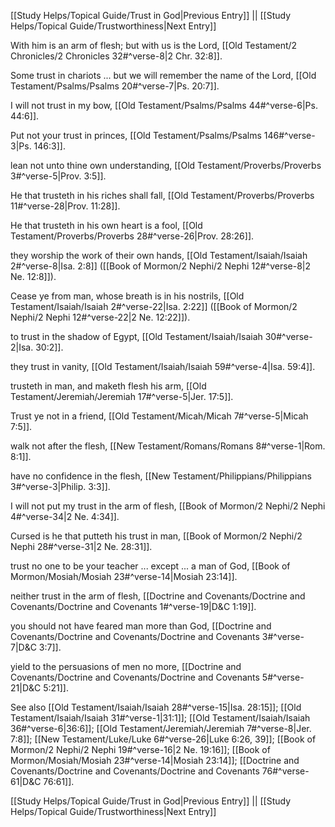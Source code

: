 [[Study Helps/Topical Guide/Trust in God|Previous Entry]]  ||  [[Study Helps/Topical Guide/Trustworthiness|Next Entry]]

 With him is an arm of flesh; but with us is the Lord, [[Old Testament/2 Chronicles/2 Chronicles 32#^verse-8|2 Chr. 32:8]].

 Some trust in chariots ... but we will remember the name of the Lord, [[Old Testament/Psalms/Psalms 20#^verse-7|Ps. 20:7]].

 I will not trust in my bow, [[Old Testament/Psalms/Psalms 44#^verse-6|Ps. 44:6]].

 Put not your trust in princes, [[Old Testament/Psalms/Psalms 146#^verse-3|Ps. 146:3]].

 lean not unto thine own understanding, [[Old Testament/Proverbs/Proverbs 3#^verse-5|Prov. 3:5]].

 He that trusteth in his riches shall fall, [[Old Testament/Proverbs/Proverbs 11#^verse-28|Prov. 11:28]].

 He that trusteth in his own heart is a fool, [[Old Testament/Proverbs/Proverbs 28#^verse-26|Prov. 28:26]].

 they worship the work of their own hands, [[Old Testament/Isaiah/Isaiah 2#^verse-8|Isa. 2:8]] ([[Book of Mormon/2 Nephi/2 Nephi 12#^verse-8|2 Ne. 12:8]]).

 Cease ye from man, whose breath is in his nostrils, [[Old Testament/Isaiah/Isaiah 2#^verse-22|Isa. 2:22]] ([[Book of Mormon/2 Nephi/2 Nephi 12#^verse-22|2 Ne. 12:22]]).

 to trust in the shadow of Egypt, [[Old Testament/Isaiah/Isaiah 30#^verse-2|Isa. 30:2]].

 they trust in vanity, [[Old Testament/Isaiah/Isaiah 59#^verse-4|Isa. 59:4]].

 trusteth in man, and maketh flesh his arm, [[Old Testament/Jeremiah/Jeremiah 17#^verse-5|Jer. 17:5]].

 Trust ye not in a friend, [[Old Testament/Micah/Micah 7#^verse-5|Micah 7:5]].

 walk not after the flesh, [[New Testament/Romans/Romans 8#^verse-1|Rom. 8:1]].

 have no confidence in the flesh, [[New Testament/Philippians/Philippians 3#^verse-3|Philip. 3:3]].

 I will not put my trust in the arm of flesh, [[Book of Mormon/2 Nephi/2 Nephi 4#^verse-34|2 Ne. 4:34]].

 Cursed is he that putteth his trust in man, [[Book of Mormon/2 Nephi/2 Nephi 28#^verse-31|2 Ne. 28:31]].

 trust no one to be your teacher ... except ... a man of God, [[Book of Mormon/Mosiah/Mosiah 23#^verse-14|Mosiah 23:14]].

 neither trust in the arm of flesh, [[Doctrine and Covenants/Doctrine and Covenants/Doctrine and Covenants 1#^verse-19|D&C 1:19]].

 you should not have feared man more than God, [[Doctrine and Covenants/Doctrine and Covenants/Doctrine and Covenants 3#^verse-7|D&C 3:7]].

 yield to the persuasions of men no more, [[Doctrine and Covenants/Doctrine and Covenants/Doctrine and Covenants 5#^verse-21|D&C 5:21]].

 See also [[Old Testament/Isaiah/Isaiah 28#^verse-15|Isa. 28:15]]; [[Old Testament/Isaiah/Isaiah 31#^verse-1|31:1]]; [[Old Testament/Isaiah/Isaiah 36#^verse-6|36:6]]; [[Old Testament/Jeremiah/Jeremiah 7#^verse-8|Jer. 7:8]]; [[New Testament/Luke/Luke 6#^verse-26|Luke 6:26, 39]]; [[Book of Mormon/2 Nephi/2 Nephi 19#^verse-16|2 Ne. 19:16]]; [[Book of Mormon/Mosiah/Mosiah 23#^verse-14|Mosiah 23:14]]; [[Doctrine and Covenants/Doctrine and Covenants/Doctrine and Covenants 76#^verse-61|D&C 76:61]].

[[Study Helps/Topical Guide/Trust in God|Previous Entry]]  ||  [[Study Helps/Topical Guide/Trustworthiness|Next Entry]]
